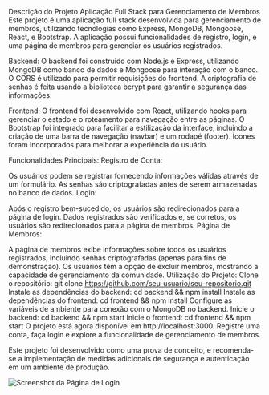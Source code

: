 Descrição do Projeto
Aplicação Full Stack para Gerenciamento de Membros
Este projeto é uma aplicação full stack desenvolvida para gerenciamento de membros, utilizando tecnologias como Express, MongoDB, Mongoose, React, e Bootstrap. A aplicação possui funcionalidades de registro, login, e uma página de membros para gerenciar os usuários registrados.

Backend:
O backend foi construído com Node.js e Express, utilizando MongoDB como banco de dados e Mongoose para interação com o banco. O CORS é utilizado para permitir requisições do frontend. A criptografia de senhas é feita usando a biblioteca bcrypt para garantir a segurança das informações.

Frontend:
O frontend foi desenvolvido com React, utilizando hooks para gerenciar o estado e o roteamento para navegação entre as páginas. O Bootstrap foi integrado para facilitar a estilização da interface, incluindo a criação de uma barra de navegação (navbar) e um rodapé (footer). Ícones foram incorporados para melhorar a experiência do usuário.

Funcionalidades Principais:
Registro de Conta:

Os usuários podem se registrar fornecendo informações válidas através de um formulário. As senhas são criptografadas antes de serem armazenadas no banco de dados.
Login:

Após o registro bem-sucedido, os usuários são redirecionados para a página de login. Dados registrados são verificados e, se corretos, os usuários são redirecionados para a página de membros.
Página de Membros:

A página de membros exibe informações sobre todos os usuários registrados, incluindo senhas criptografadas (apenas para fins de demonstração).
Os usuários têm a opção de excluir membros, mostrando a capacidade de gerenciamento da comunidade.
Utilização do Projeto:
Clone o repositório: git clone https://github.com/seu-usuario/seu-repositorio.git
Instale as dependências do backend: cd backend && npm install
Instale as dependências do frontend: cd frontend && npm install
Configure as variáveis de ambiente para conexão com o MongoDB no backend.
Inicie o backend: cd backend && npm start
Inicie o frontend: cd frontend && npm start
O projeto está agora disponível em http://localhost:3000. Registre uma conta, faça login e explore a funcionalidade de gerenciamento de membros.

Este projeto foi desenvolvido como uma prova de conceito, e recomenda-se a implementação de medidas adicionais de segurança e autenticação em um ambiente de produção.

![Screenshot da Página de Login]([https://exemplo.com/screenshot-login.png](https://github.com/fabio-rafael/GymWebsite-FullStack/blob/main/Screenshots%20Frontend/Homepage.jpg)https://github.com/fabio-rafael/GymWebsite-FullStack/blob/main/Screenshots%20Frontend/Homepage.jpg)
